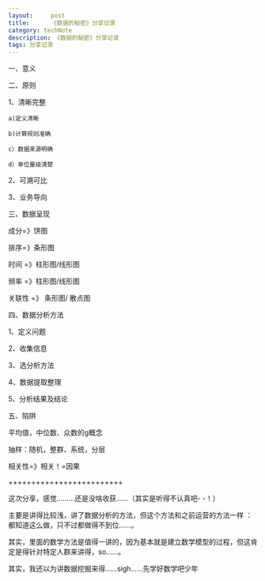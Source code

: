 ```yaml
---
layout:     post
title:      《数据的秘密》分享记录
category: techNote
description: 《数据的秘密》分享记录
tags: 分享记录
---
```


一、意义

二、原则

1、清晰完整

    a)定义清晰

    b)计算规则准确

    c）数据来源明确

    d）单位量级清楚

2、可溯可比

3、业务导向



三、数据呈现

成分=》饼图

排序=》条形图

时间 =》柱形图/线形图

频率 =》柱形图/线形图

关联性 =》 条形图/ 散点图



四、数据分析方法

1、定义问题

2、收集信息

3、选分析方法

4、数据提取整理

5、分析结果及结论



五、陷阱

平均值，中位数、众数的g概念

抽样：随机，整群、系统，分层

相关性=》相关！=因果

+++++++++++++++++++++++++

这次分享，感觉………还是没啥收获……（其实是听得不认真吧- -！）

主要是讲得比较浅，讲了数据分析的方法，但这个方法和之前运营的方法一样 ：都知道这么做，只不过都做得不到位……。

其实，里面的数学方法是值得一讲的，因为基本就是建立数学模型的过程，但这肯定是得针对特定人群来讲得，so……。

其实，我还以为讲数据挖掘来得……sigh……先学好数学吧少年


